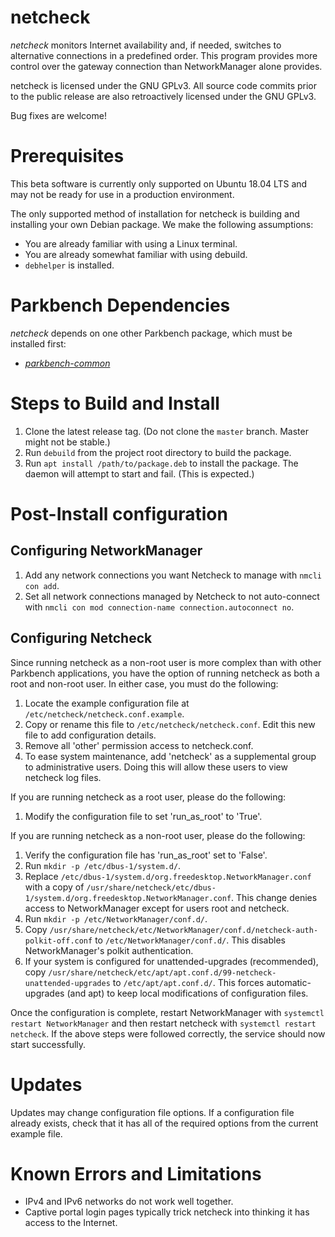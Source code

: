# netcheck

_netcheck_ monitors Internet availability and, if needed, switches to alternative connections in a predefined order. This program provides more control over the gateway connection than NetworkManager alone provides.

netcheck is licensed under the GNU GPLv3. All source code commits prior to the public release are also retroactively licensed under the GNU GPLv3.

Bug fixes are welcome!

# Prerequisites

This beta software is currently only supported on Ubuntu 18.04 LTS and may not be ready for use in a production environment.

The only supported method of installation for netcheck is building and installing your own Debian package. We make the following assumptions:

*    You are already familiar with using a Linux terminal.
*    You are already somewhat familiar with using debuild.
*    `debhelper` is installed.

# Parkbench Dependencies

_netcheck_ depends on one other Parkbench package, which must be installed first:

* [_parkbench-common_](https://github.com/park-bench/parkbench-common)

# Steps to Build and Install

1. Clone the latest release tag. (Do not clone the `master` branch. Master might not be stable.)
2. Run `debuild` from the project root directory to build the package.
3. Run `apt install /path/to/package.deb` to install the package. The daemon will attempt to start and fail. (This is expected.)

# Post-Install configuration

## Configuring NetworkManager
1. Add any network connections you want Netcheck to manage with `nmcli con add`.
2. Set all network connections managed by Netcheck to not auto-connect with `nmcli con mod connection-name connection.autoconnect no`.

## Configuring Netcheck

Since running netcheck as a non-root user is more complex than with other Parkbench applications, you have the option of running netcheck as both a root and non-root user. In either case, you must do the following:

1. Locate the example configuration file at `/etc/netcheck/netcheck.conf.example`.
2. Copy or rename this file to `/etc/netcheck/netcheck.conf`. Edit this new file to add configuration details.
3. Remove all 'other' permission access to netcheck.conf.
4. To ease system maintenance, add 'netcheck' as a supplemental group to administrative users. Doing this will allow these users to view netcheck log files.

If you are running netcheck as a root user, please do the following:

1. Modify the configuration file to set 'run_as_root' to 'True'.

If you are running netcheck as a non-root user, please do the following:

1. Verify the configuration file has 'run_as_root' set to 'False'.
2. Run `mkdir -p /etc/dbus-1/system.d/`.
3. Replace `/etc/dbus-1/system.d/org.freedesktop.NetworkManager.conf` with a copy of `/usr/share/netcheck/etc/dbus-1/system.d/org.freedesktop.NetworkManager.conf`. This change denies access to NetworkManager except for users root and netcheck.
4. Run `mkdir -p /etc/NetworkManager/conf.d/`.
5. Copy `/usr/share/netcheck/etc/NetworkManager/conf.d/netcheck-auth-polkit-off.conf` to `/etc/NetworkManager/conf.d/`. This disables NetworkManager's polkit authentication.
6. If your system is configured for unattended-upgrades (recommended), copy `/usr/share/netcheck/etc/apt/apt.conf.d/99-netcheck-unattended-upgrades` to `/etc/apt/apt.conf.d/`. This forces automatic-upgrades (and apt) to keep local modifications of configuration files.

Once the configuration is complete, restart NetworkManager with `systemctl restart NetworkManager` and then restart netcheck with `systemctl restart netcheck`. If the above steps were followed correctly, the service should now start successfully.

# Updates

Updates may change configuration file options. If a configuration file already exists, check that it has all of the required options from the current example file.

# Known Errors and Limitations

* IPv4 and IPv6 networks do not work well together.
* Captive portal login pages typically trick netcheck into thinking it has access to the Internet.

